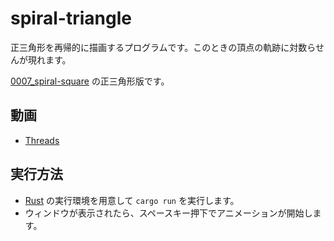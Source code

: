 # spiral-triangle

正三角形を再帰的に描画するプログラムです。このときの頂点の軌跡に対数らせんが現れます。

[0007_spiral-square](../0007_spiral-square) の正三角形版です。

## 動画

* [Threads](https://www.threads.net/@usamik26/post/C2Umz36x7uH)

## 実行方法

* [Rust](https://www.rust-lang.org/ja/) の実行環境を用意して `cargo run` を実行します。
* ウィンドウが表示されたら、スペースキー押下でアニメーションが開始します。

